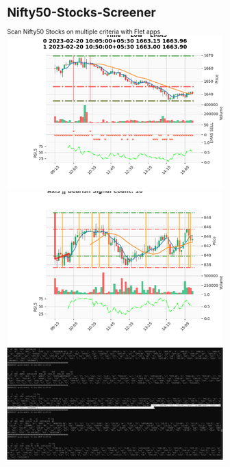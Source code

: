# Nifty50-Stocks-Screener
Scan Nifty50 Stocks on multiple criteria with Flet apps
![image](https://github.com/pydev369/Nifty50-Stocks-Screener/blob/main/hdfc_b_21Feb2023.png)
![image](https://github.com/pydev369/Nifty50-Stocks-Screener/blob/main/Axis_23Feb2023.png)
![image](https://github.com/pydev369/Nifty50-Stocks-Screener/blob/main/WebSocketFeed2023-01-31%2011-3wkH_L0-02-093.jpg)
